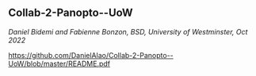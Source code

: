 ## Collab-2-Panopto--UoW 
*Daniel Bidemi and Fabienne Bonzon, BSD, University of Westminster, Oct 2022*

https://github.com/DanielAlao/Collab-2-Panopto--UoW/blob/master/README.pdf
